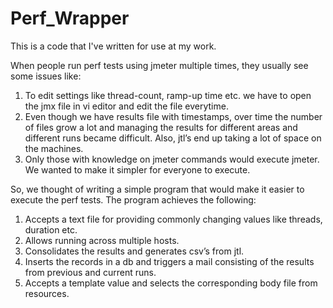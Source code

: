 # Perf_Wrapper

This is a code that I've written for use at my work. 

When people run perf tests using jmeter multiple times, they usually see some issues like:
1) To edit settings like thread-count, ramp-up time etc. we have to open the jmx file in vi editor and edit the file everytime. 
2) Even though we have results file with timestamps, over time the number of files grow a lot and managing the results for different areas and different runs became difficult. Also, jtl’s end up taking a lot of space on the machines.
3) Only those with knowledge on jmeter commands would execute jmeter. We wanted to make it simpler for everyone to execute.

So, we thought of writing a simple program that would make it easier to execute the perf tests.
The program achieves the following:
1) Accepts a text file for providing commonly changing values like threads, duration etc.
2) Allows running across multiple hosts.
3) Consolidates the results and generates csv’s from jtl.
4) Inserts the records in a db and triggers a mail consisting of the results from previous and current runs.
4) Accepts a template value and selects the corresponding body file from resources.

